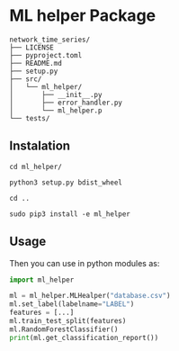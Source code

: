 # ML helper Package

```
network_time_series/
├── LICENSE
├── pyproject.toml
├── README.md
├── setup.py
├── src/
│   └── ml_helper/
│       ├── __init__.py
│       ├── error_handler.py
│       └── ml_helper.p
└── tests/
```

## Instalation

```shell
cd ml_helper/

python3 setup.py bdist_wheel

cd ..

sudo pip3 install -e ml_helper
```

## Usage

Then you can use in python modules as:

```python
import ml_helper

ml = ml_helper.MLHealper("database.csv")
ml.set_label(labelname="LABEL")
features = [...]
ml.train_test_split(features)
ml.RandomForestClassifier()
print(ml.get_classification_report())
```
